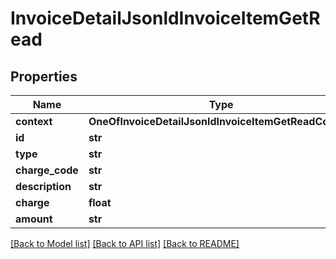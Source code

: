 # InvoiceDetailJsonldInvoiceItemGetRead

## Properties
Name | Type | Description | Notes
------------ | ------------- | ------------- | -------------
**context** | **OneOfInvoiceDetailJsonldInvoiceItemGetReadContext** |  | [optional] 
**id** | **str** |  | [optional] 
**type** | **str** |  | [optional] 
**charge_code** | **str** |  | [optional] 
**description** | **str** |  | [optional] 
**charge** | **float** |  | [optional] 
**amount** | **str** |  | [optional] 

[[Back to Model list]](../README.md#documentation-for-models) [[Back to API list]](../README.md#documentation-for-api-endpoints) [[Back to README]](../README.md)

